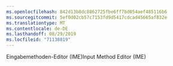 ```yaml
---
ms.openlocfilehash: 842d13b8dc8862725fbe6ff7bd054aef485116b6
ms.sourcegitcommit: 5ef0d02cb57c7153fd9d5417cdcad45665af832e
ms.translationtype: MT
ms.contentlocale: de-DE
ms.lasthandoff: 08/29/2019
ms.locfileid: "71138819"
---
```

<span data-ttu-id="f5af8-101">Eingabemethoden-Editor (IME)</span><span class="sxs-lookup"><span data-stu-id="f5af8-101">Input Method Editor (IME)</span></span>